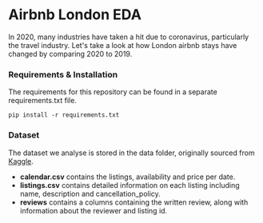 # Airbnb London EDA

In 2020, many industries have taken a hit due to coronavirus, particularly the travel industry. 
Let's take a look at how London airbnb stays have changed by comparing 2020 to 2019.


### Requirements & Installation

The requirements for this repository can be found in a separate requirements.txt file. 

```pip install -r requirements.txt```

### Dataset

The dataset we analyse is stored in the data folder, originally sourced from [Kaggle](https://www.kaggle.com/airbnb/seattle/data).

* **calendar.csv** contains the listings, availability and price per date.
* **listings.csv** contains detailed information on each listing including name, description and cancellation_policy.
* **reviews** contains a columns containing the written review, along with information about the reviewer and listing id.
